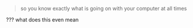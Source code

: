 > so you know exactly what is going on with your computer at all times

  


??? what does this even mean
